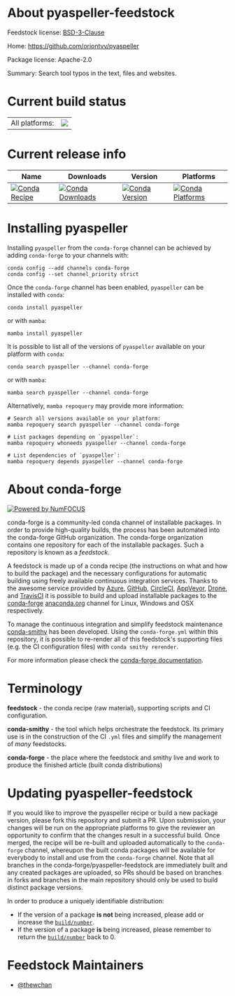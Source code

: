 About pyaspeller-feedstock
==========================

Feedstock license: [BSD-3-Clause](https://github.com/conda-forge/pyaspeller-feedstock/blob/main/LICENSE.txt)

Home: https://github.com/oriontvv/pyaspeller

Package license: Apache-2.0

Summary: Search tool typos in the text, files and websites.

Current build status
====================


<table><tr><td>All platforms:</td>
    <td>
      <a href="https://dev.azure.com/conda-forge/feedstock-builds/_build/latest?definitionId=22141&branchName=main">
        <img src="https://dev.azure.com/conda-forge/feedstock-builds/_apis/build/status/pyaspeller-feedstock?branchName=main">
      </a>
    </td>
  </tr>
</table>

Current release info
====================

| Name | Downloads | Version | Platforms |
| --- | --- | --- | --- |
| [![Conda Recipe](https://img.shields.io/badge/recipe-pyaspeller-green.svg)](https://anaconda.org/conda-forge/pyaspeller) | [![Conda Downloads](https://img.shields.io/conda/dn/conda-forge/pyaspeller.svg)](https://anaconda.org/conda-forge/pyaspeller) | [![Conda Version](https://img.shields.io/conda/vn/conda-forge/pyaspeller.svg)](https://anaconda.org/conda-forge/pyaspeller) | [![Conda Platforms](https://img.shields.io/conda/pn/conda-forge/pyaspeller.svg)](https://anaconda.org/conda-forge/pyaspeller) |

Installing pyaspeller
=====================

Installing `pyaspeller` from the `conda-forge` channel can be achieved by adding `conda-forge` to your channels with:

```
conda config --add channels conda-forge
conda config --set channel_priority strict
```

Once the `conda-forge` channel has been enabled, `pyaspeller` can be installed with `conda`:

```
conda install pyaspeller
```

or with `mamba`:

```
mamba install pyaspeller
```

It is possible to list all of the versions of `pyaspeller` available on your platform with `conda`:

```
conda search pyaspeller --channel conda-forge
```

or with `mamba`:

```
mamba search pyaspeller --channel conda-forge
```

Alternatively, `mamba repoquery` may provide more information:

```
# Search all versions available on your platform:
mamba repoquery search pyaspeller --channel conda-forge

# List packages depending on `pyaspeller`:
mamba repoquery whoneeds pyaspeller --channel conda-forge

# List dependencies of `pyaspeller`:
mamba repoquery depends pyaspeller --channel conda-forge
```


About conda-forge
=================

[![Powered by
NumFOCUS](https://img.shields.io/badge/powered%20by-NumFOCUS-orange.svg?style=flat&colorA=E1523D&colorB=007D8A)](https://numfocus.org)

conda-forge is a community-led conda channel of installable packages.
In order to provide high-quality builds, the process has been automated into the
conda-forge GitHub organization. The conda-forge organization contains one repository
for each of the installable packages. Such a repository is known as a *feedstock*.

A feedstock is made up of a conda recipe (the instructions on what and how to build
the package) and the necessary configurations for automatic building using freely
available continuous integration services. Thanks to the awesome service provided by
[Azure](https://azure.microsoft.com/en-us/services/devops/), [GitHub](https://github.com/),
[CircleCI](https://circleci.com/), [AppVeyor](https://www.appveyor.com/),
[Drone](https://cloud.drone.io/welcome), and [TravisCI](https://travis-ci.com/)
it is possible to build and upload installable packages to the
[conda-forge](https://anaconda.org/conda-forge) [anaconda.org](https://anaconda.org/)
channel for Linux, Windows and OSX respectively.

To manage the continuous integration and simplify feedstock maintenance
[conda-smithy](https://github.com/conda-forge/conda-smithy) has been developed.
Using the ``conda-forge.yml`` within this repository, it is possible to re-render all of
this feedstock's supporting files (e.g. the CI configuration files) with ``conda smithy rerender``.

For more information please check the [conda-forge documentation](https://conda-forge.org/docs/).

Terminology
===========

**feedstock** - the conda recipe (raw material), supporting scripts and CI configuration.

**conda-smithy** - the tool which helps orchestrate the feedstock.
                   Its primary use is in the construction of the CI ``.yml`` files
                   and simplify the management of *many* feedstocks.

**conda-forge** - the place where the feedstock and smithy live and work to
                  produce the finished article (built conda distributions)


Updating pyaspeller-feedstock
=============================

If you would like to improve the pyaspeller recipe or build a new
package version, please fork this repository and submit a PR. Upon submission,
your changes will be run on the appropriate platforms to give the reviewer an
opportunity to confirm that the changes result in a successful build. Once
merged, the recipe will be re-built and uploaded automatically to the
`conda-forge` channel, whereupon the built conda packages will be available for
everybody to install and use from the `conda-forge` channel.
Note that all branches in the conda-forge/pyaspeller-feedstock are
immediately built and any created packages are uploaded, so PRs should be based
on branches in forks and branches in the main repository should only be used to
build distinct package versions.

In order to produce a uniquely identifiable distribution:
 * If the version of a package **is not** being increased, please add or increase
   the [``build/number``](https://docs.conda.io/projects/conda-build/en/latest/resources/define-metadata.html#build-number-and-string).
 * If the version of a package **is** being increased, please remember to return
   the [``build/number``](https://docs.conda.io/projects/conda-build/en/latest/resources/define-metadata.html#build-number-and-string)
   back to 0.

Feedstock Maintainers
=====================

* [@thewchan](https://github.com/thewchan/)

